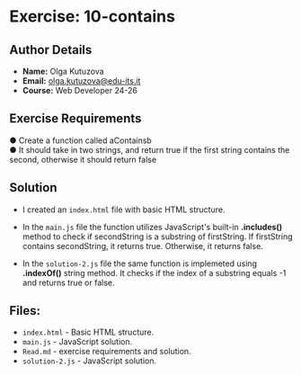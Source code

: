 # Exercise: 10-contains

## Author Details
- **Name:** Olga Kutuzova  
- **Email:** olga.kutuzova@edu-its.it  
- **Course:** Web Developer 24-26


## Exercise Requirements
● Create a function called aContainsb  
● It should take in two strings, and return true if the first string contains the second, 
otherwise it should return false   


 
## Solution
- I created an `index.html` file with basic HTML structure.
- In the `main.js` file the function utilizes JavaScript's built-in __.includes()__ method to check if secondString is a substring of firstString. If firstString contains secondString, it returns true.
Otherwise, it returns false.

- In the `solution-2.js` file the same function is implemeted using __.indexOf()__ string method. It checks if the index of a substring equals -1 and returns true or false. 


## Files:
- `index.html` - Basic HTML structure.
- `main.js` - JavaScript solution.
- `Read.md` - exercise requirements and solution. 
- `solution-2.js` - JavaScript solution.
